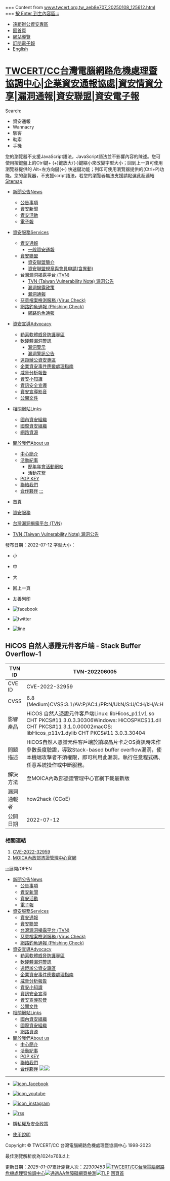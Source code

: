 === Content from www.twcert.org.tw_aeb8e707_20250108_125612.html ===
[按 Enter 到主內容區](#aC)[:::](#aU "TWCERT/CC台灣電腦網路危機處理暨協調中心|企業資安通報協處|資安情資分享|漏洞通報|資安聯盟|資安電子報")

* [遠距辦公資安專區](/tw/lp-142-1.html)
* [回首頁](/tw/mp-1.html)
* [網站導覽](/tw/sitemap-1.html)
* [訂閱電子報](/tw/sp-epap-subform-1.html)
* [English](/en/mp-2.html)
# [TWCERT/CC台灣電腦網路危機處理暨協調中心|企業資安通報協處|資安情資分享|漏洞通報|資安聯盟|資安電子報](mp-1.html "TWCERT/CC台灣電腦網路危機處理暨協調中心|企業資安通報協處|資安情資分享|漏洞通報|資安聯盟|資安電子報")

Search:

* 資安通報
* Wannacry
* 駭客
* 勒索
* 手機

您的瀏覽器不支援JavaScript語法，JavaScript語法並不影響內容的陳述。您可使用按鍵盤上的Ctrl鍵+ (+)鍵放大/(-)鍵縮小來改變字型大小；回到上一頁可使用瀏覽器提供的 Alt+左方向鍵(←) 快速鍵功能；列印可使用瀏覽器提供的(Ctrl+P)功能。您的瀏覽器，不支援script語法，若您的瀏覽器無法支援請點選此超連結 [Sitemap](sitemap-1.html "Sitemap")

* [新聞公告News](/tw/np-1-1.html)
  + [公告事項](/tw/lp-103-1.html)
  + [資安新聞](/tw/lp-104-1.html)
  + [資安活動](/tw/lp-105-1.html)
  + [電子報](/tw/lp-106-1.html)
* [資安服務Services](/tw/np-7-1.html)
  + [資安通報](/tw/np-107-1.html)
    - [一般資安通報](/tw/sp-geno-guide-1.html)
  + [資安聯盟](/tw/np-113-1.html)
    - [資安聯盟簡介](/tw/np-158-1.html)
    - [資安聯盟規章與會員申請(含異動)](/tw/np-114-1.html)
  + [台灣漏洞揭露平台 (TVN)](/tw/np-131-1.html)
    - [TVN (Taiwan Vulnerability Note) 漏洞公告](/tw/lp-132-1.html)
    - [漏洞揭露政策](https://www.twcert.org.tw/tw/cp-103-2924-7b930-1.html)
    - [漏洞通報](https://www.twcert.org.tw/tw/sp-cve-declare-1.html)
  + [惡意檔案檢測服務 (Virus Check)](https://viruscheck.tw "惡意檔案檢測服務 (Virus Check)(另開新視窗)")
  + [網路釣魚通報 (Phishing Check)](/tw/np-127-1.html)
    - [網路釣魚通報](https://phishingcheck.tw/report)
* [資安宣導Advocacy](/tw/np-12-1.html)
  + [勒索軟體威脅防護專區](https://antiransom.tw/)
  + [軟硬體漏洞警訊](/tw/np-167-1.html)
    - [漏洞警示](/tw/lp-168-1.html)
    - [漏洞警訊公告](/tw/lp-169-1.html)
  + [遠距辦公資安專區](https://www.twcert.org.tw/tw/lp-142-1.html)
  + [企業資安事件應變處理指南](/tw/lp-160-1.html)
  + [威脅分析報告](/tw/lp-157-1.html)
  + [資安小知識](/tw/lp-14-1.html)
  + [資訊安全宣導](/tw/lp-15-1.html)
  + [資安宣導影音](/tw/lp-17-1.html)
  + [公開文件](/tw/lp-13-1.html)
* [相關網站Links](/tw/np-19-1.html)
  + [國內資安組織](/tw/lp-20-1.html)
  + [國際資安組織](/tw/lp-21-1.html)
  + [網路資源](/tw/lp-22-1.html)
* [關於我們About us](/tw/np-23-1.html)
  + [中心簡介](/tw/np-24-1.html)
  + [活動紀事](/tw/np-25-1.html)
    - [歷年年會活動網站](https://activity.twcert.org.tw/)
    - [活動花絮](/tw/lp-155-1.html)
  + [PGP KEY](/tw/np-26-1.html)
  + [聯絡我們](/tw/np-28-1.html)
  + [合作夥伴](/tw/lp-122-1.html)
[:::](#aC "主要內容區")

* [首頁](mp-1.html)
* [資安服務](np-7-1.html)
* [台灣漏洞揭露平台 (TVN)](np-131-1.html)
* [TVN (Taiwan Vulnerability Note) 漏洞公告](np-132-1.html)

發布日期：2022-07-12
字型大小：

* 小
* 中
* 大

* 回上一頁
* 友善列印

* ![facebook](/Styles/Unit001/images/basic/icon_facebook.png)
* ![twitter](/Styles/Unit001/images/basic/icon_twitter.png)
* ![line](/Styles/Unit001/images/basic/icon_line.png)

## HiCOS 自然人憑證元件客戶端 - Stack Buffer Overflow-1

| TVN ID | TVN-202206005 |
| --- | --- |
| CVE ID | CVE-2022-32959 |
| CVSS | 6.8 (Medium)CVSS:3.1/AV:P/AC:L/PR:N/UI:N/S:U/C:H/I:H/A:H |
| 影響產品 | HiCOS 自然人憑證元件客戶端Linux: libHicos\_p11v1.so CHT PKCS#11 3.0.3.30306Windows: HiCOSPKCS11.dll CHT PKCS#11 3.1.0.00002macOS: libHicos\_p11v1.dylib CHT PKCS#11 3.0.3.30404 |
| 問題描述 | HiCOS自然人憑證元件客戶端於讀取晶片卡之OS資訊時未作參數長度驗證，導致Stack-based buffer overflow漏洞，使本機端攻擊者不須權限，即可利用此漏洞，執行任意程式碼、任意系統操作或中斷服務。 |
| 解決方法 | 至MOICA內政部憑證管理中心官網下載最新版 |
| 漏洞通報者 | how2hack (CCoE) |
| 公開日期 | 2022-07-12 |

### 相關連結

1. [CVE-2022-32959](https://cve.mitre.org/cgi-bin/cvename.cgi?name=CVE-2022-32959 "CVE-2022-32959(另開新視窗)")
2. [MOICA內政部憑證管理中心官網](https://moica.nat.gov.tw/rac_plugin.html "MOICA內政部憑證管理中心官網(另開新視窗)")

[:::](#aB "頁尾區塊")展開/OPEN

* [新聞公告News](/tw/np-1-1.html)
  + [公告事項](/tw/lp-103-1.html)
  + [資安新聞](/tw/lp-104-1.html)
  + [資安活動](/tw/lp-105-1.html)
  + [電子報](/tw/lp-106-1.html)
* [資安服務Services](/tw/np-7-1.html)
  + [資安通報](/tw/np-107-1.html)
  + [資安聯盟](/tw/np-113-1.html)
  + [台灣漏洞揭露平台 (TVN)](/tw/np-131-1.html)
  + [惡意檔案檢測服務 (Virus Check)](https://viruscheck.tw)
  + [網路釣魚通報 (Phishing Check)](/tw/np-127-1.html)
* [資安宣導Advocacy](/tw/np-12-1.html)
  + [勒索軟體威脅防護專區](https://antiransom.tw/)
  + [軟硬體漏洞警訊](/tw/np-167-1.html)
  + [遠距辦公資安專區](https://www.twcert.org.tw/tw/lp-142-1.html)
  + [企業資安事件應變處理指南](/tw/lp-160-1.html)
  + [威脅分析報告](/tw/lp-157-1.html)
  + [資安小知識](/tw/lp-14-1.html)
  + [資訊安全宣導](/tw/lp-15-1.html)
  + [資安宣導影音](/tw/lp-17-1.html)
  + [公開文件](/tw/lp-13-1.html)
* [相關網站Links](/tw/np-19-1.html)
  + [國內資安組織](/tw/lp-20-1.html)
  + [國際資安組織](/tw/lp-21-1.html)
  + [網路資源](/tw/lp-22-1.html)
* [關於我們About us](/tw/np-23-1.html)
  + [中心簡介](/tw/np-24-1.html)
  + [活動紀事](/tw/np-25-1.html)
  + [PGP KEY](/tw/np-26-1.html)
  + [聯絡我們](/tw/np-28-1.html)
  + [合作夥伴](/tw/lp-122-1.html)
![](/Styles/Unit001/images/icon_mail.png)![](/Styles/Unit001/images/icon_key.png)

---

* [![icon_facebook](/Public/Images/201903/6321903281337d7bcc_t.png)](https://www.facebook.com/twcertcc/ "Facebook(另開新視窗)")
* [![icon_youtube](/Public/Images/201903/92919032813395651b_t.png)](https://www.youtube.com/channel/UCciZUJ_GR_LqXdQzdRV3dGw/videos?disable_polymer=1 "Youtube(另開新視窗)")
* [![icon_instagram](/Public/Images/201903/351190328134087f39_t.png)](https://www.instagram.com/twcertcc/ "Instagram(另開新視窗)")
* [![rss](/Public/Images/201907/71119071217056d661_t.png)](/tw/cp-40-2835-507dc-1.html)

* [隱私權及安全政策](/tw/cp-39-471-d52f1-1.html)
* [使用說明](/tw/cp-39-470-19dcd-1.html)

Copyright © TWCERT/CC 台灣電腦網路危機處理暨協調中心 1998-2023

最佳瀏覽解析度為1024x768以上

更新日期：*2025-01-07*累計瀏覽人次：*22309453*
[![](/Public/Images/201903/1381903221505fd5de_t.png)TWCERT/CC台灣電腦網路危機處理暨協調中心](/tw/mp-1.html)[![通過AA無障礙網頁檢測](/Public/Images/202004/13920042114520218f_t.png)](https://accessibility.moda.gov.tw/Applications/Detail?category=20230330092023 "無障礙標章(另開新視窗)")[![](/Public/Images/202210/7252210201413f73e7_t.PNG)TLP](/tw/cp-41-6626-3e3f1-1.html)
[回頁首](#aU "回頁首")
